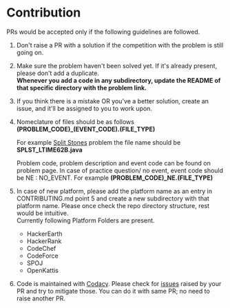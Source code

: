 # Contribution

PRs would be accepted only if the following guidelines are followed.

1. Don't raise a PR with a solution if the competition with the problem is still going on.
2. Make sure the problem haven't been solved yet. If it's already present, please don't add a duplicate.  
   **Whenever you add a code in any subdirectory, update the README of that specific directory with the problem link.**
3. If you think there is a mistake OR you've a better solution, create an issue, and it'll be assigned to you to work upon.
4. Nomeclature of files should be as follows   
    **(PROBLEM_CODE)\_(EVENT_CODE).(FILE_TYPE)**
    
    For example [Split Stones](https://www.codechef.com/LTIME62B/problems/SPLST) problem the file name should be     
    **SPLST\_LTIME62B.java**  
    
    Problem code, problem description and event code can be found on problem page. In case of practice question/ no event, event code should be NE : NO_EVENT. For example
    **(PROBLEM_CODE)\_NE.(FILE_TYPE)**
5. In case of new platform, please add the platform name as an entry in CONTRIBUTING.md point 5 and create a new subdirectory with that platform name.
Please once check the repo directory structure, rest would be intuitive.  
Currently following Platform Folders are present.
      - HackerEarth    
      - HackerRank   
      - CodeChef    
      - CodeForce    
      - SPOJ  
      - OpenKattis 
6. Code is maintained with [Codacy](https://app.codacy.com/gh/thepurpleowl/House-of-Codes/dashboard?branch=master). Please check for [issues](https://app.codacy.com/gh/thepurpleowl/House-of-Codes/issues/index?bid=20499451) raised by your PR and try to mitigate those. You can do it with same PR; no need to raise another PR.
